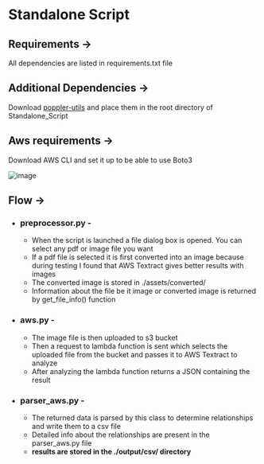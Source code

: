 # Standalone Script

## Requirements ->
All dependencies are listed in requirements.txt file

## Additional Dependencies ->
Download [poppler-utils](https://blog.alivate.com.au/poppler-windows/) and place them in the root directory of Standalone_Script

## Aws requirements ->
Download AWS CLI and set it up to be able to use Boto3

![image](https://github.com/vsharma-va/Extract-PDF/assets/78730763/d56ed898-eac5-48a7-a2c0-a87457ad55ea)

## Flow ->
* ### preprocessor.py -
    * When the script is launched a file dialog box is opened. You can select any pdf or image file you want
    * If a pdf file is selected it is first converted into an image because during testing I found that AWS Textract gives better results with images
    * The converted image is stored in ./assets/converted/
    * Information about the file be it image or converted image is returned by get_file_info() function
* ### aws.py -
    * The image file is then uploaded to s3 bucket
    * Then a request to lambda function is sent which selects the uploaded file from the bucket and passes it to AWS Textract to analyze
    * After analyzing the lambda function returns a JSON containing the result
* ### parser_aws.py - 
    * The returned data is parsed by this class to determine relationships and write them to a csv file
    * Detailed info about the relationships are present in the parser_aws.py file
    * **results are stored in the ./output/csv/ directory**

